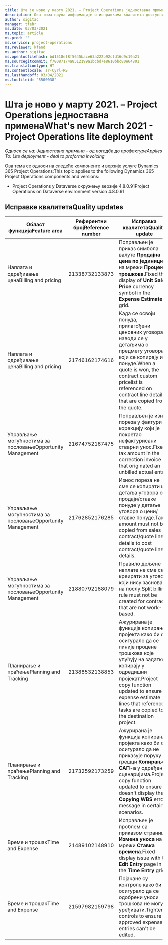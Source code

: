 ```yaml
---
title: Шта је ново у марту 2021. – Project Operations једноставна примена
description: Ова тема пружа информације о исправкама квалитета доступним у издању једноставне примене услуге Project Operations за март 2021.
author: sigitac
manager: tfehr
ms.date: 03/03/2021
ms.topic: article
ms.prod: ''
ms.service: project-operations
ms.reviewer: kfend
ms.author: sigitac
ms.openlocfilehash: bd1518ef8f5645bace63a222b92cfd16d9c19a21
ms.sourcegitcommit: f78087174a8512199a1bcbd7e8610bbc80e64801
ms.translationtype: HT
ms.contentlocale: sr-Cyrl-RS
ms.lasthandoff: 03/04/2021
ms.locfileid: "5500038"
---
```

# <a name="whats-new-march-2021---project-operations-lite-deployment"></a><span data-ttu-id="9e55e-103">Шта је ново у марту 2021. – Project Operations једноставна примена</span><span class="sxs-lookup"><span data-stu-id="9e55e-103">What's new March 2021 - Project Operations lite deployment</span></span>

<span data-ttu-id="9e55e-104">_Односи се на: Једноставна примена – од погодбе до профактуре_</span><span class="sxs-lookup"><span data-stu-id="9e55e-104">_Applies To: Lite deployment - deal to proforma invoicing_</span></span>


<span data-ttu-id="9e55e-105">Ова тема се односи на следеће компоненте и верзије услуге Dynamics 365 Project Operations:</span><span class="sxs-lookup"><span data-stu-id="9e55e-105">This topic applies to the following Dynamics 365 Project Operations components and versions:</span></span>

- <span data-ttu-id="9e55e-106">Project Operations у Dataverse окружењу верзије 4.8.0.91</span><span class="sxs-lookup"><span data-stu-id="9e55e-106">Project Operations on Dataverse environment version 4.8.0.91</span></span> 

## <a name="quality-updates"></a><span data-ttu-id="9e55e-107">Исправке квалитета</span><span class="sxs-lookup"><span data-stu-id="9e55e-107">Quality updates</span></span>

| <span data-ttu-id="9e55e-108">**Област функција**</span><span class="sxs-lookup"><span data-stu-id="9e55e-108">**Feature area**</span></span> | <span data-ttu-id="9e55e-109">**Референтни број**</span><span class="sxs-lookup"><span data-stu-id="9e55e-109">**Reference number**</span></span> | <span data-ttu-id="9e55e-110">**Исправка квалитета**</span><span class="sxs-lookup"><span data-stu-id="9e55e-110">**Quality update**</span></span> |
| --- | --- | --- |
| <span data-ttu-id="9e55e-111">Наплата и одређивање цена</span><span class="sxs-lookup"><span data-stu-id="9e55e-111">Billing and pricing</span></span> | <span data-ttu-id="9e55e-112">2133873</span><span class="sxs-lookup"><span data-stu-id="9e55e-112">2133873</span></span> | <span data-ttu-id="9e55e-113">Поправљен је приказ симбола валуте **Продајна цена по јединици** на мрежи **Процене трошкова**.</span><span class="sxs-lookup"><span data-stu-id="9e55e-113">Fixed the display of **Unit Sales Price** currency symbol in the **Expense Estimates** grid.</span></span> |
| <span data-ttu-id="9e55e-114">Наплата и одређивање цена</span><span class="sxs-lookup"><span data-stu-id="9e55e-114">Billing and pricing</span></span> | <span data-ttu-id="9e55e-115">2174616</span><span class="sxs-lookup"><span data-stu-id="9e55e-115">2174616</span></span> | <span data-ttu-id="9e55e-116">Када се освоји понуда, прилагођени ценовник уговора наводи се у детаљима о предмету уговора који се копирају из понуде.</span><span class="sxs-lookup"><span data-stu-id="9e55e-116">When a quote is won, the contract custom pricelist is referenced on contract line details that are copied from the quote.</span></span> |
| <span data-ttu-id="9e55e-117">Управљање могућностима за пословање</span><span class="sxs-lookup"><span data-stu-id="9e55e-117">Opportunity Management</span></span> | <span data-ttu-id="9e55e-118">2167475</span><span class="sxs-lookup"><span data-stu-id="9e55e-118">2167475</span></span> | <span data-ttu-id="9e55e-119">Поправљен је износ пореза у фактури за корекцију који је покретао нефактурисани стварни унос.</span><span class="sxs-lookup"><span data-stu-id="9e55e-119">Fixed tax amount in the correction invoice that originated an unbilled actual entry.</span></span> |
| <span data-ttu-id="9e55e-120">Управљање могућностима за пословање</span><span class="sxs-lookup"><span data-stu-id="9e55e-120">Opportunity Management</span></span> | <span data-ttu-id="9e55e-121">2176285</span><span class="sxs-lookup"><span data-stu-id="9e55e-121">2176285</span></span> | <span data-ttu-id="9e55e-122">Износ пореза не сме се копирати из детаља уговора о продаји/ставке понуде у детаље уговора о цени/ставке понуде.</span><span class="sxs-lookup"><span data-stu-id="9e55e-122">Tax amount must not be copied from sales contract/quote line details to cost contract/quote line details.</span></span> |
| <span data-ttu-id="9e55e-123">Управљање могућностима за пословање</span><span class="sxs-lookup"><span data-stu-id="9e55e-123">Opportunity Management</span></span> | <span data-ttu-id="9e55e-124">2188079</span><span class="sxs-lookup"><span data-stu-id="9e55e-124">2188079</span></span> | <span data-ttu-id="9e55e-125">Правило дељене наплате не сме се креирати за уговоре који нису засновани на послу.</span><span class="sxs-lookup"><span data-stu-id="9e55e-125">Split billing rule must not be created for contracts that are not work-based.</span></span> |
| <span data-ttu-id="9e55e-126">Планирање и праћење</span><span class="sxs-lookup"><span data-stu-id="9e55e-126">Planning and Tracking</span></span> | <span data-ttu-id="9e55e-127">2138853</span><span class="sxs-lookup"><span data-stu-id="9e55e-127">2138853</span></span> | <span data-ttu-id="9e55e-128">Ажурирана је функција копирања пројекта како би се осигурало да се линије процене трошкова које упућују на задатке копирају у одредишни пројекат.</span><span class="sxs-lookup"><span data-stu-id="9e55e-128">Project copy function updated to ensure expense estimate lines that reference tasks are copied to the destination project.</span></span> |
| <span data-ttu-id="9e55e-129">Планирање и праћење</span><span class="sxs-lookup"><span data-stu-id="9e55e-129">Planning and Tracking</span></span> | <span data-ttu-id="9e55e-130">2173259</span><span class="sxs-lookup"><span data-stu-id="9e55e-130">2173259</span></span> | <span data-ttu-id="9e55e-131">Ажурирана је функција копирања пројекта како би се осигурало да не приказује поруку о грешци **Копирање САП-а** у одређеним сценаријима.</span><span class="sxs-lookup"><span data-stu-id="9e55e-131">Project copy function updated to ensure it doesn't display the **Copying WBS** error message in certain scenarios.</span></span> |
| <span data-ttu-id="9e55e-132">Време и трошак</span><span class="sxs-lookup"><span data-stu-id="9e55e-132">Time and Expense</span></span> | <span data-ttu-id="9e55e-133">2148910</span><span class="sxs-lookup"><span data-stu-id="9e55e-133">2148910</span></span> | <span data-ttu-id="9e55e-134">Исправљен је проблем са приказом странице **Измена уноса** на мрежи **Ставка времена**.</span><span class="sxs-lookup"><span data-stu-id="9e55e-134">Fixed display issue with the **Edit Entry** page in the **Time Entry** grid.</span></span> |
| <span data-ttu-id="9e55e-135">Време и трошак</span><span class="sxs-lookup"><span data-stu-id="9e55e-135">Time and Expense</span></span> | <span data-ttu-id="9e55e-136">2159798</span><span class="sxs-lookup"><span data-stu-id="9e55e-136">2159798</span></span> | <span data-ttu-id="9e55e-137">Појачане су контроле како би се осигурало да се одобрени уноси трошкова не могу уређивати.</span><span class="sxs-lookup"><span data-stu-id="9e55e-137">Tightened controls to ensure approved expense entries can't be edited.</span></span> |


